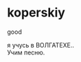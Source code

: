 # koperskiy
good
<html>
<head>
<title>Самый умный програмист РОМА ЛАПТЕВ</title>
</head>

<body>

я учусь в ВОЛГАТЕХЕ.. <br>Учим песню.

</body>

</html>

